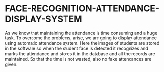 # FACE-RECOGNITION-ATTENDANCE-DISPLAY-SYSTEM
As we know that maintaining the attendance is time consuming and a huge task. To overcome the problems, arise, we are going to display attendance using automatic attendance system. Here the images of students are stored in the software so when the student face is detected it recognizes and marks the attendance and stores it in the database and all the records are maintained. So that the time is not wasted, also no fake attendances are given.
